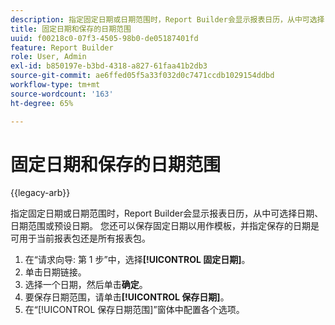 ```yaml
---
description: 指定固定日期或日期范围时，Report Builder会显示报表日历，从中可选择日期、日期范围或预设日期。 您还可以保存固定日期以用作模板，并指定保存的日期是可用于当前报表包还是所有报表包。
title: 固定日期和保存的日期范围
uuid: f00218c0-07f3-4505-98b0-de05187401fd
feature: Report Builder
role: User, Admin
exl-id: b850197e-b3bd-4318-a827-61faa41b2db3
source-git-commit: ae6ffed05f5a33f032d0c7471ccdb1029154ddbd
workflow-type: tm+mt
source-wordcount: '163'
ht-degree: 65%

---
```


# 固定日期和保存的日期范围

{{legacy-arb}}

指定固定日期或日期范围时，Report Builder会显示报表日历，从中可选择日期、日期范围或预设日期。 您还可以保存固定日期以用作模板，并指定保存的日期是可用于当前报表包还是所有报表包。

1. 在“请求向导: 第 1 步”中，选择&#x200B;**[!UICONTROL 固定日期]**。
1. 单击日期链接。
1. 选择一个日期，然后单击&#x200B;**确定**。
1. 要保存日期范围，请单击&#x200B;**[!UICONTROL 保存日期]**。
1. 在“[!UICONTROL 保存日期范围]”窗体中配置各个选项。
